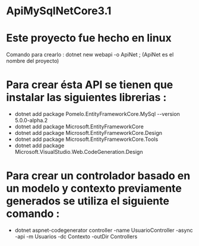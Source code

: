 # ApiMySqlNetCore3.1


# Este proyecto fue hecho en linux

  Comando para crearlo : dotnet new webapi -o ApiNet ;      (ApiNet es el nombre del proyecto)
  
# Para crear ésta API se tienen que instalar las siguientes librerias :



* dotnet add package Pomelo.EntityFrameworkCore.MySql --version 5.0.0-alpha.2
* dotnet add package Microsoft.EntityFrameworkCore
* dotnet add package Microsoft.EntityFrameworkCore.Design
* dotnet add package Microsoft.EntityFrameworkCore.Tools
* dotnet add package Microsoft.VisualStudio.Web.CodeGeneration.Design


# Para crear un controlador basado en un modelo y contexto previamente generados se utiliza el siguiente comando :

* dotnet aspnet-codegenerator controller -name UsuarioController -async -api -m Usuarios -dc Contexto -outDir Controllers
